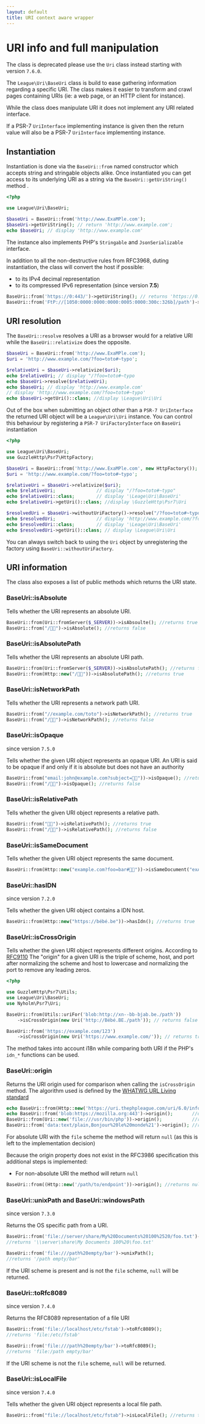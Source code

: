 ```yaml
---
layout: default
title: URI context aware wrapper
---
```


URI info and full manipulation
=======

<p class="message-warning">The class is deprecated please use the <code>Uri</code> class instead starting with version <code>7.6.0</code>.</p>

The `League\Uri\BaseUri` class is build to ease gathering information regarding a specific URI. 
The class makes it easier to transform and crawl pages containing URIs (ie: a web page, or an HTTP client for instance).

<p class="message-warning">While the class does manipulate URI it does not implement any URI related interface.</p>
<p class="message-notice">If a PSR-7 <code>UriInterface</code> implementing instance is given then the return value
will also be a PSR-7 <code>UriInterface</code> implementing instance.</p>

## Instantiation

Instantiation is done via the `BaseUri::from` named constructor which accepts string and stringable objects alike.
Once instantiated you can get access to its underlying URI as a string via the `BaseUri::getUriString()` method .

~~~php
<?php

use League\Uri\BaseUri;

$baseUri = BaseUri::from('http://www.ExaMPle.com');
$baseUri->getUriString(); // return 'http://www.example.com';
echo $baseUri; // display 'http://www.example.com'
~~~

The instance also implements PHP's `Stringable` and `JsonSerializable` interface.

In addition to all the non-destructive rules from RFC3968, duting instantiation, the class
will convert the host if possible:

- to its IPv4 decimal representation
- to its compressed IPv6 representation (since version **7.5**)

```php
BaseUri::from('https://0:443/')->getUriString(); // returns 'https://0.0.0.0/
BaseUri::from('FtP://[1050:0000:0000:0000:0005:0000:300c:326b]/path')->getUriString(); // returns 'ftp://[1050::5:0:300c:326b]/path
```

## URI resolution

The `BaseUri::resolve` resolves a URI as a browser would for a relative URI while
the `BaseUri::relativize` does the opposite.

~~~php
$baseUri = BaseUri::from('http://www.ExaMPle.com');
$uri = 'http://www.example.com/?foo=toto#~typo';

$relativeUri = $baseUri->relativize($uri);
echo $relativeUri; // display "/?foo=toto#~typo
echo $baseUri->resolve($relativeUri);
echo $baseUri; // display 'http://www.example.com'
// display 'http://www.example.com/?foo=toto#~typo'
echo $baseUri->getUri()::class; //display \League\Uri\Uri
~~~

Out of the box when submitting an object other than a `PSR-7 UriInterface`
the returned URI object will be a `League\Uri\Uri` instance. You can control this behaviour by registering
a `PSR-7 UriFactoryInterface` on `BaseUri` instantiation

~~~php
<?php

use League\Uri\BaseUri;
use GuzzleHttp\Psr7\HttpFactory;

$baseUri = BaseUri::from('http://www.ExaMPle.com', new HttpFactory());
$uri = 'http://www.example.com/?foo=toto#~typo';

$relativeUri = $baseUri->relativize($uri);
echo $relativeUri;               // display "/?foo=toto#~typo"
echo $relativeUri::class;        // display '\Leage\Uri\BaseUri'
echo $relativeUri->getUri()::class; //display \GuzzleHttp\Psr7\Uri

$resolvedUri = $baseUri->withoutUriFactory()->resolve("/?foo=toto#~typo");
echo $resolvedUri;               // display 'http://www.example.com/?foo=toto#~typo'
echo $resolvedUri::class;        // display '\Leage\Uri\BaseUri'
echo $resolvedUri->getUri()::class; // display \League\Uri\Uri
~~~

You can always switch back to using the `Uri` object by unregistering the factory using `BaseUri::withoutUriFactory`.

## URI information

The class also exposes a list of public methods which returns the URI state.

### BaseUri::isAbsolute

Tells whether the URI represents an absolute URI.

~~~php
BaseUri::from(Uri::fromServer($_SERVER))->isAbsoulte(); //returns true
BaseUri::from("/🍣🍺")->isAbsolute(); //returns false
~~~

### BaseUri::isAbsolutePath

Tells whether the URI represents an absolute URI path.

~~~php
BaseUri::from(Uri::fromServer($_SERVER))->isAbsolutePath(); //returns false
BaseUri::from(Http::new("/🍣🍺"))->isAbsolutePath(); //returns true
~~~

### BaseUri::isNetworkPath

Tells whether the URI represents a network path URI.

~~~php
BaseUri::from("//example.com/toto")->isNetworkPath(); //returns true
BaseUri::from("/🍣🍺")->isNetworkPath(); //returns false
~~~

### BaseUri::isOpaque

<p class="message-notice">since version <code>7.5.0</code></p>

Tells whether the given URI object represents an opaque URI. An URI is said to be
opaque if and only if it is absolute but does not have an authority

~~~php
BaseUri::from("email:john@example.com?subject=🏳️‍🌈"))->isOpaque(); //returns true
BaseUri::from("/🍣🍺")->isOpaque(); //returns false
~~~

### BaseUri::isRelativePath

Tells whether the given URI object represents a relative path.

~~~php
BaseUri::from("🏳️‍🌈")->isRelativePath(); //returns true
BaseUri::from("/🍣🍺")->isRelativePath(); //returns false
~~~

### BaseUri::isSameDocument

Tells whether the given URI object represents the same document.

~~~php
BaseUri::from(Http::new("example.com?foo=bar#🏳️‍🌈"))->isSameDocument("exAMpLE.com?foo=bar#🍣🍺"); //returns true
~~~

### BaseUri::hasIDN

<p class="message-notice">since version <code>7.2.0</code></p>

Tells whether the given URI object contains a IDN host.

~~~php
BaseUri::from(Http::new("https://bébé.be"))->hasIdn(); //returns true
~~~

### BaseUri::isCrossOrigin

Tells whether the given URI object represents different origins.
According to [RFC9110](https://www.rfc-editor.org/rfc/rfc9110#section-4.3.1) The "origin"
for a given URI is the triple of scheme, host, and port after normalizing
the scheme and host to lowercase and normalizing the port to remove
any leading zeros.

~~~php
<?php

use GuzzleHttp\Psr7\Utils;
use League\Uri\BaseUri;
use Nyholm\Psr7\Uri;

BaseUri::from(Utils::uriFor('blob:http://xn--bb-bjab.be./path'))
    ->isCrossOrigin(new Uri('http://Bébé.BE./path')); // returns false

BaseUri::from('https://example.com/123')
    ->isCrossOrigin(new Uri('https://www.example.com/')); // returns true
~~~

The method takes into account i18n while comparing both URI if the PHP's `idn_*` functions can be used.

### BaseUri::origin

Returns the URI origin used for comparison when calling the `isCrossOrigin` method. The algorithm used is defined by
the [WHATWG URL Living standard](https://url.spec.whatwg.org/#origin)

~~~php
echo BaseUri::from(Http::new('https://uri.thephpleague.com/uri/6.0/info/'))->origin(); //display 'https://uri.thephpleague.com';
echo BaseUri::from('blob:https://mozilla.org:443')->origin();       //display 'https://mozilla.org'
BaseUri::from(Uri::new('file:///usr/bin/php'))->origin();           //returns null
BaseUri::from('data:text/plain,Bonjour%20le%20monde%21')->origin(); //returns null
~~~

<p class="message-info">For absolute URI with the <code>file</code> scheme the method will return <code>null</code> (as this is left to the implementation decision)</p>
Because the origin property does not exist in the RFC3986 specification this additional steps is implemented:

- For non-absolute URI the method will return `null`

~~~php
BaseUri::from((Http::new('/path/to/endpoint'))->origin(); //returns null
~~~

### BaseUri::unixPath and BaseUri::windowsPath

<p class="message-notice">since version <code>7.3.0</code></p>

Returns the OS specific path from a URI.

~~~php
BaseUri::from('file://server/share/My%20Documents%20100%2520/foo.txt')->windowsPath();
//returns '\\server\share\My Documents 100%20\foo.txt'

BaseUri::from('file:///path%20empty/bar')->unixPath();
//returns '/path empty/bar'
~~~

If the URI scheme is present and is not the `file` scheme, `null` will be returned.

### BaseUri::toRfc8089

<p class="message-notice">since version <code>7.4.0</code></p>

Returns the RFC8089 representation of a file URI

~~~php
BaseUri::from('file://localhost/etc/fstab')->toRfc8089();
//returns 'file:/etc/fstab'

BaseUri::from('file:///path%20empty/bar')->toRfc8089();
//returns 'file:/path empty/bar'
~~~

If the URI scheme is not the `file` scheme, `null` will be returned.

### BaseUri::isLocalFile

<p class="message-notice">since version <code>7.4.0</code></p>

Tells whether the given URI object represents a local file path.

~~~php
BaseUri::from("file://localhost/etc/fstab")->isLocalFile(); //returns true
~~~
